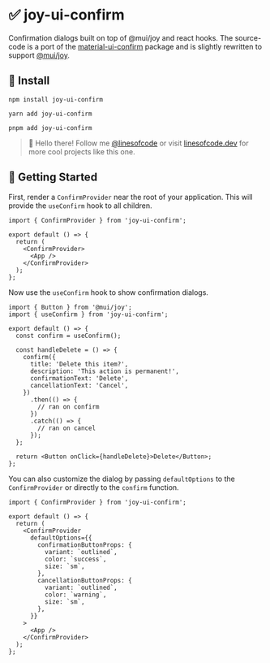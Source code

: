 # ✅ joy-ui-confirm

Confirmation dialogs built on top of @mui/joy and react hooks. The source-code is a port of the [material-ui-confirm](https://github.com/jonatanklosko/material-ui-confirm) package and is slightly rewritten to support [@mui/joy](https://mui.com/joy-ui/).

## 📡 Install

```console
npm install joy-ui-confirm

yarn add joy-ui-confirm

pnpm add joy-ui-confirm
```

> 👋 Hello there! Follow me [@linesofcode](https://twitter.com/linesofcode) or visit [linesofcode.dev](https://linesofcode.dev) for more cool projects like this one.

## 🚀 Getting Started

First, render a `ConfirmProvider` near the root of your application. This will provide the `useConfirm` hook to all children.

```tsx
import { ConfirmProvider } from 'joy-ui-confirm';

export default () => {
  return (
    <ConfirmProvider>
      <App />
    </ConfirmProvider>
  );
};
```

Now use the `useConfirm` hook to show confirmation dialogs.

```tsx
import { Button } from '@mui/joy';
import { useConfirm } from 'joy-ui-confirm';

export default () => {
  const confirm = useConfirm();

  const handleDelete = () => {
    confirm({
      title: 'Delete this item?',
      description: 'This action is permanent!',
      confirmationText: 'Delete',
      cancellationText: 'Cancel',
    })
      .then(() => {
        // ran on confirm
      })
      .catch(() => {
        // ran on cancel
      });
  };

  return <Button onClick={handleDelete}>Delete</Button>;
};
```

You can also customize the dialog by passing `defaultOptions` to the `ConfirmProvider` or directly to the `confirm` function.

```tsx
import { ConfirmProvider } from 'joy-ui-confirm';

export default () => {
  return (
    <ConfirmProvider
      defaultOptions={{
        confirmationButtonProps: {
          variant: `outlined`,
          color: `success`,
          size: `sm`,
        },
        cancellationButtonProps: {
          variant: `outlined`,
          color: `warning`,
          size: `sm`,
        },
      }}
    >
      <App />
    </ConfirmProvider>
  );
};
```
